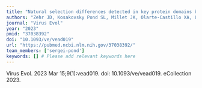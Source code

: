 ```yaml
---
title: "Natural selection differences detected in key protein domains between non-pathogenic and pathogenic feline coronavirus phenotypes"
authors: "Zehr JD, Kosakovsky Pond SL, Millet JK, Olarte-Castillo XA, Lucaci AG, Shank SD, Ceres KM, Choi A, Whittaker GR, Goodman LB, Stanhope MJ."
journal: "Virus Evol"
year: "2023"
pmid: "37038392"
doi: "10.1093/ve/vead019"
url: "https://pubmed.ncbi.nlm.nih.gov/37038392/"
team_members: ['sergei-pond']
keywords: [] # Please add relevant keywords here
---
```

Virus Evol. 2023 Mar 15;9(1):vead019. doi: 10.1093/ve/vead019. eCollection 2023.